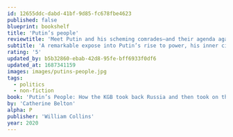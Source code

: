 ```yaml
---
id: 12655ddc-dabd-41bf-9d85-fc678fbe4623
published: false
blueprint: bookshelf
title: 'Putin’s people'
reviewtitle: 'Meet Putin and his scheming comrades—and their agenda against the West'
subtitle: 'A remarkable expose into Putin’s rise to power, his inner circle and their ideas for fighting the West'
rating: '5'
updated_by: b5b32860-ebab-42d8-95fe-bff6933f0df6
updated_at: 1687341159
images: images/putins-people.jpg
tags:
  - politics
  - non-fiction
book: 'Putin’s People: How the KGB took back Russia and then took on the West'
by: 'Catherine Belton'
alpha: P
publisher: 'William Collins'
year: 2020
---
```

